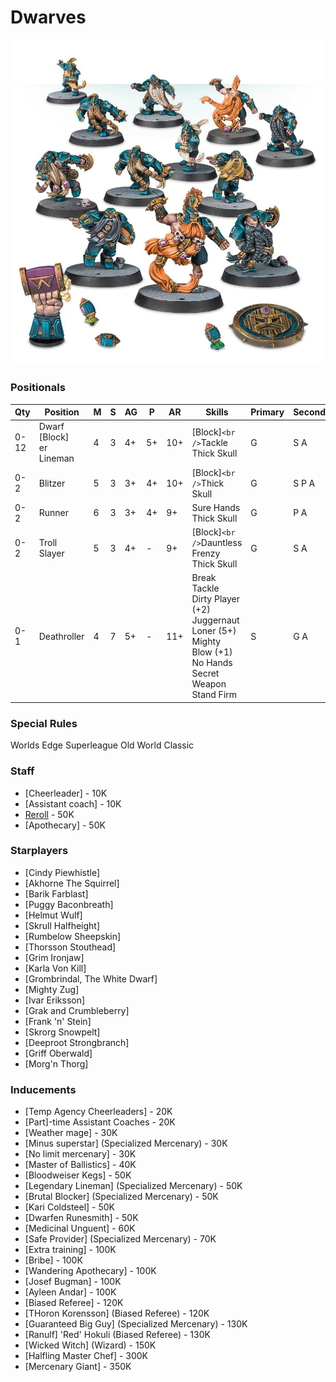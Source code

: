 ﻿# Dwarves

![](../media/teams/DwarfGiants01.jpg)

### Positionals

| Qty  | Position                           | M | S | AG | P  | AR  | Skills                                                                                                                                                   | Primary | Secondary | Cost |
| ---- | ---------------------------------- | - | - | -- | -- | --- | -------------------------------------------------------------------------------------------------------------------------------------------------------- | ------- | --------- | ---- |
| 0-12 | Dwarf [Block] <br /> er Lineman | 4 | 3 | 4+ | 5+ | 10+ | [Block]` <br /> `Tackle <br /> Thick Skull                                                                                                          | G       | S A       | 70K  |
| 0-2  | Blitzer                            | 5 | 3 | 3+ | 4+ | 10+ | [Block]` <br /> `Thick Skull                                                                                                                        | G       | S P A     | 80K  |
| 0-2  | Runner                             | 6 | 3 | 3+ | 4+ | 9+  | Sure Hands <br /> Thick Skull                                                                                                                            | G       | P A       | 85K  |
| 0-2  | Troll Slayer                       | 5 | 3 | 4+ | -  | 9+  | [Block]` <br /> `Dauntless <br /> Frenzy <br /> Thick Skull                                                                                         | G       | S A       | 95K  |
| 0-1  | Deathroller                        | 4 | 7 | 5+ | -  | 11+ | Break Tackle <br /> Dirty Player (+2) <br /> Juggernaut <br /> Loner (5+) <br /> Mighty Blow (+1) <br /> No Hands <br /> Secret Weapon <br /> Stand Firm | S       | G A       | 170K |

### Special Rules

Worlds Edge Superleague
Old World Classic

### Staff

* [Cheerleader] - 10K
* [Assistant coach] - 10K
* [Reroll](s) - 50K
* [Apothecary]  - 50K

### Starplayers

* [Cindy Piewhistle]             
* [Akhorne The Squirrel]         
* [Barik Farblast]               
* [Puggy Baconbreath]            
* [Helmut Wulf]                  
* [Skrull Halfheight]            
* [Rumbelow Sheepskin]           
* [Thorsson Stouthead]           
* [Grim Ironjaw]                 
* [Karla Von Kill]               
* [Grombrindal, The White Dwarf] 
* [Mighty Zug]                   
* [Ivar Eriksson]                
* [Grak and Crumbleberry]        
* [Frank 'n' Stein]              
* [Skrorg Snowpelt]              
* [Deeproot Strongbranch]        
* [Griff Oberwald]               
* [Morg'n Thorg]                 

### Inducements

* [Temp Agency Cheerleaders] - 20K
* [Part]-time Assistant Coaches - 20K
* [Weather mage] - 30K
* [Minus superstar] (Specialized Mercenary) - 30K
* [No limit mercenary] - 30K
* [Master of Ballistics] - 40K
* [Bloodweiser Kegs] - 50K
* [Legendary Lineman] (Specialized Mercenary) - 50K
* [Brutal Blocker] (Specialized Mercenary) - 50K
* [Kari Coldsteel] - 50K
* [Dwarfen Runesmith] - 50K
* [Medicinal Unguent] - 60K
* [Safe Provider] (Specialized Mercenary) - 70K
* [Extra training] - 100K
* [Bribe] - 100K
* [Wandering Apothecary] - 100K
* [Josef Bugman] - 100K
* [Ayleen Andar] - 100K
* [Biased Referee] - 120K
* [THoron Korensson] (Biased Referee) - 120K
* [Guaranteed Big Guy] (Specialized Mercenary) - 130K
* [Ranulf] 'Red' Hokuli (Biased Referee) - 130K
* [Wicked Witch] (Wizard) - 150K
* [Halfling Master Chef] - 300K
* [Mercenary Giant] - 350K
